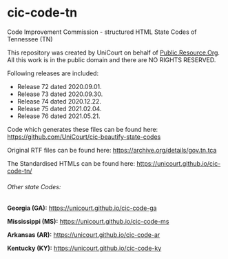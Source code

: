 # cic-code-tn
Code Improvement Commission - structured HTML State Codes of Tennessee (TN)

This repository was created by UniCourt on behalf of [Public.Resource.Org](https://public.resource.org/). All this work is in the public domain and there are NO RIGHTS RESERVED.

Following releases are included:

* Release 72 dated 2020.09.01.
* Release 73 dated 2020.09.30.
* Release 74 dated 2020.12.22.
* Release 75 dated 2021.02.04.
* Release 76 dated 2021.05.21.

Code which generates these files can be found here: https://github.com/UniCourt/cic-beautify-state-codes

Original RTF files can be found here: https://archive.org/details/gov.tn.tca

The Standardised HTMLs can be found here: https://unicourt.github.io/cic-code-tn/ 

###### Other state Codes:

**Georgia (GA):** https://unicourt.github.io/cic-code-ga

**Mississippi (MS):** https://unicourt.github.io/cic-code-ms

**Arkansas (AR):** https://unicourt.github.io/cic-code-ar

**Kentucky (KY):** https://unicourt.github.io/cic-code-ky